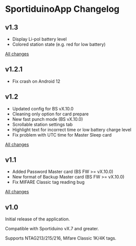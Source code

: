 # SportiduinoApp Changelog

## v1.3

* Display Li-pol battery level
* Colored station state (e.g. red for low battery)

[All changes](https://github.com/sportiduino/sportiduinoapp/compare/v1.2.1...v1.3)

## v1.2.1

* Fix crash on Android 12

## v1.2

* Updated config for BS vX.10.0
* Cleaning only option for card prepare
* New fast punch mode (BS vX.10.0)
* Scrollable station settings tab
* Highlight text for incorrect time or low battery charge level
* Fix problem with UTC time for Master Sleep card

[All changes](https://github.com/sportiduino/sportiduinoapp/compare/v1.1...v1.2)

## v1.1

* Added Password Master card (BS FW >= vX.10.0)
* New format of Backup Master card (BS FW >= vX.10.0)
* Fix MIFARE Classic tag reading bug

[All changes](https://github.com/sportiduino/sportiduinoapp/compare/v1.0...v1.1)

## v1.0

Initial release of the application.

Compatible with Sportiduino vX.7 and greater.

Supports NTAG213/215/216, Mifare Classic 1K/4K tags.

